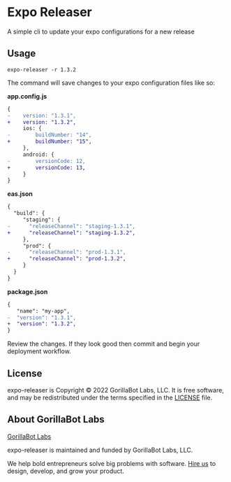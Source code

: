 # Expo Releaser

A simple cli to update your expo configurations for a new release 

## Usage

`expo-releaser -r 1.3.2`

The command will save changes to your expo configuration files like so:

**app.config.js**
```diff
{
-    version: "1.3.1",
+    version: "1.3.2",
     ios: {
-        buildNumber: "14",
+        buildNumber: "15",
     },
     android: {
-        versionCode: 12,
+        versionCode: 13,
     }
}
```

**eas.json**
```diff
{
  "build": {
     "staging": {
-      "releaseChannel": "staging-1.3.1",
+      "releaseChannel": "staging-1.3.2",
     },
     "prod": {
-      "releaseChannel": "prod-1.3.1",
+      "releaseChannel": "prod-1.3.2",
     }
  }
}
```

**package.json**
```diff
{
   "name": "my-app",
-  "version": "1.3.1",
+  "version": "1.3.2",
}
```

Review the changes. If they look good then commit and begin your deployment workflow.

## License
expo-releaser is Copyright © 2022 GorillaBot Labs, LLC. It is free software, and may be redistributed under 
the terms specified in the [LICENSE](/LICENSE.md) file.

## About GorillaBot Labs

[GorillaBot Labs](https://gorillabotlabs.com?utm_source=github)

expo-releaser is maintained and funded by GorillaBot Labs, LLC.

We help bold entrepreneurs solve big problems with software. [Hire us][hire] to design, develop, and grow your product.

[hire]: https://gorillabotlabs.com/contact?utm_source=github
